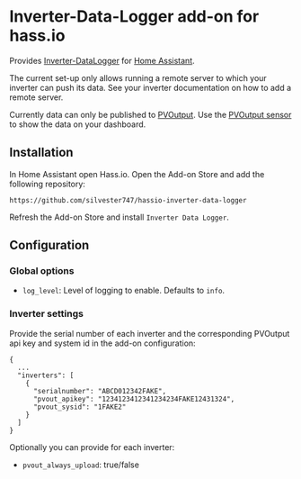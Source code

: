 # Inverter-Data-Logger add-on for hass.io

Provides [Inverter-DataLogger](https://github.com/XtheOne/Inverter-Data-Logger) for
[Home Assistant](https://www.home-assistant.io/).

The current set-up only allows running a remote server to which your inverter can push its data.
See your inverter documentation on how to add a remote server.

Currently data can only be published to [PVOutput](https://pvoutput.org). Use the
[PVOutput sensor](https://www.home-assistant.io/components/pvoutput/) to show the data on your
dashboard.

## Installation

In Home Assistant open Hass.io. Open the Add-on Store and add the following repository:

```
https://github.com/silvester747/hassio-inverter-data-logger
```

Refresh the Add-on Store and install `Inverter Data Logger`.

## Configuration

### Global options

- `log_level`: Level of logging to enable. Defaults to `info`.

### Inverter settings

Provide the serial number of each inverter and the corresponding PVOutput api key and system id in
the add-on configuration:

```
{
  ...
  "inverters": [
    {
      "serialnumber": "ABCD012342FAKE",
      "pvout_apikey": "1234123412341234234FAKE12431324",
      "pvout_sysid": "1FAKE2"
    }
  ]
}
```

Optionally you can provide for each inverter:
- `pvout_always_upload`: true/false
